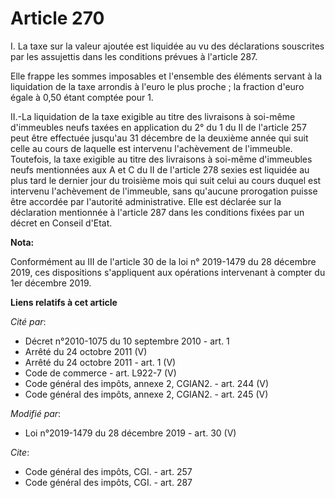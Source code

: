 # Article 270

I. La taxe sur la valeur ajoutée est liquidée au vu des déclarations souscrites par les assujettis dans les conditions
prévues à l'article 287.

Elle frappe les sommes imposables et l'ensemble des éléments servant à la liquidation de la taxe arrondis à l'euro le plus
proche ; la fraction d'euro égale à 0,50 étant comptée pour 1.

II.-La liquidation de la taxe exigible au titre des livraisons à soi-même d'immeubles neufs taxées en application du 2° du 1
du II de l'article 257 peut être effectuée jusqu'au 31 décembre de la deuxième année qui suit celle au cours de laquelle est
intervenu l'achèvement de l'immeuble. Toutefois, la taxe exigible au titre des livraisons à soi-même d'immeubles neufs
mentionnées aux A et C du II de l'article 278 sexies est liquidée au plus tard le dernier jour du troisième mois qui suit
celui au cours duquel est intervenu l'achèvement de l'immeuble, sans qu'aucune prorogation puisse être accordée par
l'autorité administrative. Elle est déclarée sur la déclaration mentionnée à l'article 287 dans les conditions fixées par un
décret en Conseil d'Etat.

**Nota:**

Conformément au III de l'article 30 de la loi n° 2019-1479 du 28 décembre 2019, ces dispositions s'appliquent aux opérations
intervenant à compter du 1er décembre 2019.

**Liens relatifs à cet article**

_Cité par_:

  - Décret n°2010-1075 du 10 septembre 2010 - art. 1
  - Arrêté du 24 octobre 2011 (V)
  - Arrêté du 24 octobre 2011 - art. 1 (V)
  - Code de commerce - art. L922-7 (V)
  - Code général des impôts, annexe 2, CGIAN2. - art. 244 (V)
  - Code général des impôts, annexe 2, CGIAN2. - art. 245 (V)

_Modifié par_:

  - Loi n°2019-1479 du 28 décembre 2019 - art. 30 (V)

_Cite_:

  - Code général des impôts, CGI. - art. 257
  - Code général des impôts, CGI. - art. 287
